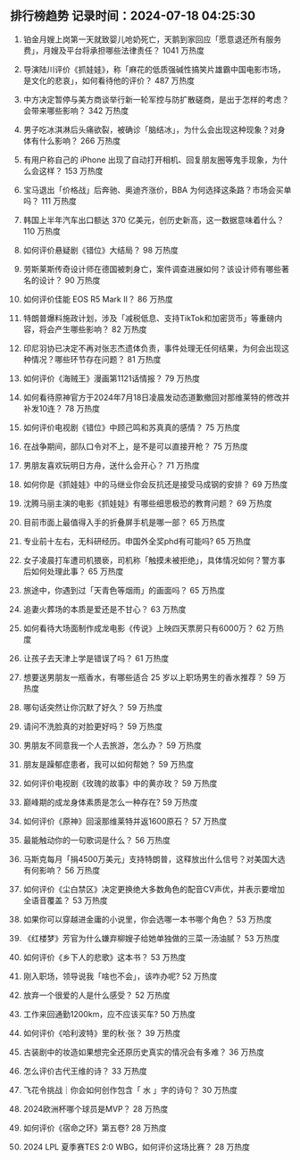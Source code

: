 
## 排行榜趋势 记录时间：2024-07-18 04:25:30
  
  1. 铂金月嫂上岗第一天就致婴儿呛奶死亡，天鹅到家回应「愿意退还所有服务费」，月嫂及平台将承担哪些法律责任？ 1041 万热度
    
  2. 导演陆川评价《抓娃娃》，称「麻花的低质强碱性搞笑片雄霸中国电影市场，是文化的悲哀」，如何看待他的评价？ 487 万热度
    
  3. 中方决定暂停与美方商谈举行新一轮军控与防扩散磋商，是出于怎样的考虑？会带来哪些影响？ 342 万热度
    
  4. 男子吃冰淇淋后头痛欲裂，被确诊「脑结冰」，为什么会出现这种现象？对身体有什么影响？ 266 万热度
    
  5. 有用户称自己的 iPhone 出现了自动打开相机、回复朋友圈等鬼手现象，为什么会这样？ 153 万热度
    
  6. 宝马退出「价格战」后奔驰、奥迪齐涨价，BBA 为何选择这条路？市场会买单吗？ 111 万热度
    
  7. 韩国上半年汽车出口额达 370 亿美元，创历史新高，这一数据意味着什么？ 110 万热度
    
  8. 如何评价悬疑剧《错位》大结局？ 98 万热度
    
  9. 劳斯莱斯传奇设计师在德国被刺身亡，案件调查进展如何？该设计师有哪些著名的设计？ 90 万热度
    
  10. 如何评价佳能 EOS R5 Mark II？ 86 万热度
    
  11. 特朗普爆料施政计划，涉及「减税低息、支持TikTok和加密货币」等重磅内容，将会产生哪些影响？ 82 万热度
    
  12. 印尼羽协已决定不再对张志杰遗体负责，事件处理无任何结果，为何会出现这种情况？哪些环节存在问题？ 81 万热度
    
  13. 如何评价《海贼王》漫画第1121话情报？ 79 万热度
    
  14. 如何看待原神官方于2024年7月18日凌晨发动态道歉撤回对那维莱特的修改并补发10连？ 78 万热度
    
  15. 如何评价电视剧《错位》中顾己鸣和苏真真的感情？ 75 万热度
    
  16. 在战争期间，部队口令对不上，是不是可以直接开枪？ 75 万热度
    
  17. 男朋友喜欢玩明日方舟，送什么会开心？ 71 万热度
    
  18. 如何你是《抓娃娃》中的马继业你会反抗还是接受马成钢的安排？ 69 万热度
    
  19. 沈腾马丽主演的电影《抓娃娃》有哪些细思极恐的教育问题？ 69 万热度
    
  20. 目前市面上最值得入手的折叠屏手机是哪一部？ 65 万热度
    
  21. 专业前十左右，无科研经历。申国外全奖phd有可能吗? 65 万热度
    
  22. 女子凌晨打车遭司机猥亵，司机称「触摸未被拒绝」，具体情况如何？警方事后如何处理此事？ 65 万热度
    
  23. 旅途中，你遇到过「天青色等烟雨」的画面吗？ 65 万热度
    
  24. 追妻火葬场的本质是爱还是不甘心？ 63 万热度
    
  25. 如何看待大场面制作成龙电影《传说》上映四天票房只有6000万？ 62 万热度
    
  26. 让孩子去天津上学是错误了吗？ 61 万热度
    
  27. 想要送男朋友一瓶香水，有哪些适合 25 岁以上职场男生的香水推荐？ 59 万热度
    
  28. 哪句话突然让你沉默了好久？ 59 万热度
    
  29. 请问不洗脸真的对脸更好吗？ 59 万热度
    
  30. 男朋友不同意我一个人去旅游，怎么办？ 59 万热度
    
  31. 朋友是躁郁症患者，我可以如何帮她？ 59 万热度
    
  32. 如何评价电视剧《玫瑰的故事》中的黄亦玫？ 59 万热度
    
  33. 巅峰期的成龙身体素质是怎么一种存在? 59 万热度
    
  34. 如何评价《原神》回滚那维莱特并返1600原石？ 57 万热度
    
  35. 最能触动你的一句歌词是什么？ 56 万热度
    
  36. 马斯克每月「捐4500万美元」支持特朗普，这释放出什么信号？对美国大选有何影响？ 56 万热度
    
  37. 如何评价《尘白禁区》决定更换绝大多数角色的配音CV声优，并表示要增加全语音覆盖？ 53 万热度
    
  38. 如果你可以穿越进金庸的小说里，你会选哪一本书哪个角色？ 53 万热度
    
  39. 《红楼梦》芳官为什么嫌弃柳嫂子给她单独做的三菜一汤油腻？ 53 万热度
    
  40. 如何评价《乡下人的悲歌》这本书？ 53 万热度
    
  41. 刚入职场，领导说我「啥也不会」，该咋办呢? 52 万热度
    
  42. 放弃一个很爱的人是什么感受？ 52 万热度
    
  43. 工作来回通勤1200km，应不应该买车? 50 万热度
    
  44. 如何评价《哈利波特》里的秋·张？ 39 万热度
    
  45. 古装剧中的妆造如果想完全还原历史真实的情况会有多难？ 36 万热度
    
  46. 怎么评价古代王维的诗？ 33 万热度
    
  47. 飞花令挑战｜你会如何创作包含「 水 」字的诗句？ 30 万热度
    
  48. 2024欧洲杯哪个球员是MVP？ 28 万热度
    
  49. 如何评价《宿命之环》第五卷? 28 万热度
    
  50. 2024 LPL 夏季赛TES 2:0 WBG，如何评价这场比赛？ 28 万热度
    